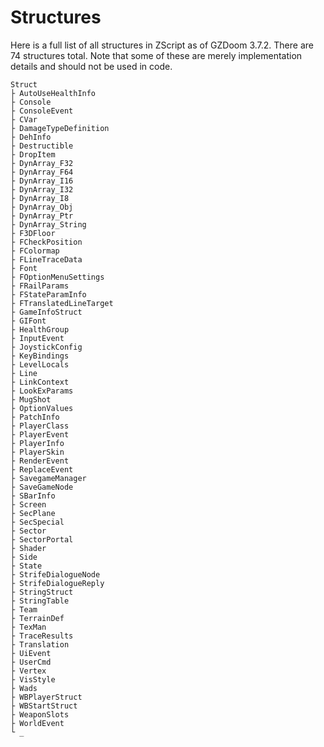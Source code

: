 # Structures

Here is a full list of all structures in ZScript as of GZDoom 3.7.2. There are
74 structures total. Note that some of these are merely
implementation details and should not be used in code.

```
Struct
├ AutoUseHealthInfo
├ Console
├ ConsoleEvent
├ CVar
├ DamageTypeDefinition
├ DehInfo
├ Destructible
├ DropItem
├ DynArray_F32
├ DynArray_F64
├ DynArray_I16
├ DynArray_I32
├ DynArray_I8
├ DynArray_Obj
├ DynArray_Ptr
├ DynArray_String
├ F3DFloor
├ FCheckPosition
├ FColormap
├ FLineTraceData
├ Font
├ FOptionMenuSettings
├ FRailParams
├ FStateParamInfo
├ FTranslatedLineTarget
├ GameInfoStruct
├ GIFont
├ HealthGroup
├ InputEvent
├ JoystickConfig
├ KeyBindings
├ LevelLocals
├ Line
├ LinkContext
├ LookExParams
├ MugShot
├ OptionValues
├ PatchInfo
├ PlayerClass
├ PlayerEvent
├ PlayerInfo
├ PlayerSkin
├ RenderEvent
├ ReplaceEvent
├ SavegameManager
├ SaveGameNode
├ SBarInfo
├ Screen
├ SecPlane
├ SecSpecial
├ Sector
├ SectorPortal
├ Shader
├ Side
├ State
├ StrifeDialogueNode
├ StrifeDialogueReply
├ StringStruct
├ StringTable
├ Team
├ TerrainDef
├ TexMan
├ TraceResults
├ Translation
├ UiEvent
├ UserCmd
├ Vertex
├ VisStyle
├ Wads
├ WBPlayerStruct
├ WBStartStruct
├ WeaponSlots
├ WorldEvent
└ _
```

<!-- EOF -->
